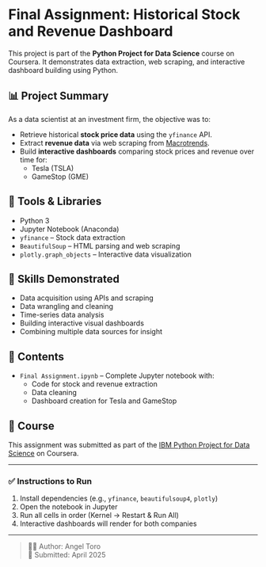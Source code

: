 # Final Assignment: Historical Stock and Revenue Dashboard

This project is part of the **Python Project for Data Science** course on Coursera. It demonstrates data extraction, web scraping, and interactive dashboard building using Python.

## 📊 Project Summary

As a data scientist at an investment firm, the objective was to:
- Retrieve historical **stock price data** using the `yfinance` API.
- Extract **revenue data** via web scraping from [Macrotrends](https://www.macrotrends.net/).
- Build **interactive dashboards** comparing stock prices and revenue over time for:
  - Tesla (TSLA)
  - GameStop (GME)

## 🧰 Tools & Libraries

- Python 3
- Jupyter Notebook (Anaconda)
- `yfinance` – Stock data extraction
- `BeautifulSoup` – HTML parsing and web scraping
- `plotly.graph_objects` – Interactive data visualization

## 🧠 Skills Demonstrated

- Data acquisition using APIs and scraping
- Data wrangling and cleaning
- Time-series data analysis
- Building interactive visual dashboards
- Combining multiple data sources for insight

## 📁 Contents

- `Final Assignment.ipynb` – Complete Jupyter notebook with:
  - Code for stock and revenue extraction
  - Data cleaning
  - Dashboard creation for Tesla and GameStop

## 🔗 Course

This assignment was submitted as part of the [IBM Python Project for Data Science](https://www.coursera.org/learn/python-project-for-data-science) on Coursera.

---

### ✅ Instructions to Run

1. Install dependencies (e.g., `yfinance`, `beautifulsoup4`, `plotly`)
2. Open the notebook in Jupyter
3. Run all cells in order (Kernel → Restart & Run All)
4. Interactive dashboards will render for both companies

---

> 🧑‍💻 Author: Angel Toro  
> 📅 Submitted: April 2025
